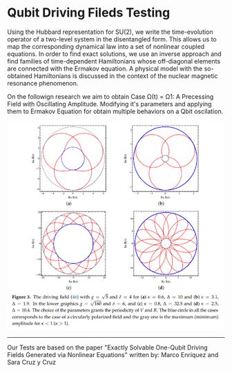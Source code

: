 # Qubit Driving Fileds Testing

Using the Hubbard representation for SU(2), we write the time-evolution operator of a
two-level system in the disentangled form. This allows us to map the corresponding dynamical law
into a set of nonlinear coupled equations. In order to find exact solutions, we use an inverse approach
and find families of time-dependent Hamiltonians whose off-diagonal elements are connected with
the Ermakov equation. A physical model with the so-obtained Hamiltonians is discussed in the
context of the nuclear magnetic resonance phenomenon.

On the followign research we aim to obtain Case Ω(t) = Ω1: A Precessing Field with Oscillating Amplitude. 
Modifying it's parameters and applying them to Ermakov Equation for obtain multiple behaviors on a Qbit oscilation. 

<p align="left"> <img src="img\paperExamples\graficasPaper.png"/> </p>

__________________________________________________________________________________________________________

Our Tests are based on the paper "Exactly Solvable One-Qubit Driving Fields Generated
via Nonlinear Equations" 
written by:  Marco Enríquez and Sara Cruz y Cruz



